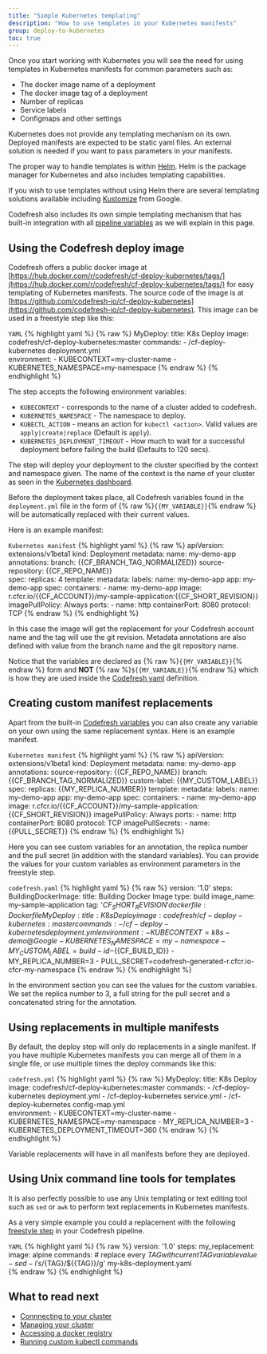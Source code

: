 ```yaml
---
title: "Simple Kubernetes templating"
description: "How to use templates in your Kubernetes manifests"
group: deploy-to-kubernetes
toc: true
---
```


Once you start working with Kubernetes you will see the need for using templates in Kubernetes manifests for common parameters such as:

* The docker image name of a deployment
* The docker image tag of a deployment
* Number of replicas
* Service labels
* Configmaps and other settings

Kubernetes does not provide any templating mechanism on its own. Deployed manifests are expected to be static yaml files. An external solution is needed if you want to pass parameters in your manifests.

The proper way to handle templates is within [Helm]({{site.baseurl}}/docs/getting-started/helm-quick-start-guide/). Helm is the package manager for Kubernetes and also includes templating capabilities.

If you wish to use templates without using Helm there are several templating solutions available including [Kustomize](https://github.com/kubernetes-sigs/kustomize) from Google. 

Codefresh also includes its own simple templating mechanism that has built-in integration with all [pipeline variables]({{site.baseurl}}/docs/codefresh-yaml/variables/) as we will explain in this page.

## Using the Codefresh deploy image

Codefresh offers a public docker image at [https://hub.docker.com/r/codefresh/cf-deploy-kubernetes/tags/](https://hub.docker.com/r/codefresh/cf-deploy-kubernetes/tags/) for easy templating of Kubernetes manifests. The source code of the image is at [https://github.com/codefresh-io/cf-deploy-kubernetes](https://github.com/codefresh-io/cf-deploy-kubernetes). This image can be used in a freestyle step like this:

`YAML`
{% highlight yaml %}
{% raw %}
  MyDeploy:
    title: K8s Deploy
    image: codefresh/cf-deploy-kubernetes:master
    commands:
      - /cf-deploy-kubernetes deployment.yml    
    environment:
      - KUBECONTEXT=my-cluster-name
      - KUBERNETES_NAMESPACE=my-namespace
{% endraw %}
{% endhighlight %}

The step accepts the following environment variables:

* `KUBECONTEXT` - corresponds to the name of a cluster added to codefresh.
* `KUBERNETES_NAMESPACE` - The namespace to deploy.
* `KUBECTL_ACTION` - means an action for `kubectl <action>`. Valid values are `apply|create|replace` (Default is `apply`).
* `KUBERNETES_DEPLOYMENT_TIMEOUT` - How much to wait for a successful deployment before failing the build (Defaults to 120 secs).

The step will deploy your deployment to the cluster specified by the context and namespace given. The name of the context is the name of your cluster as seen in the [Kubernetes dashboard]({{site.baseurl}}/docs/deploy-to-kubernetes/manage-kubernetes/#work-with-your-services).

Before the deployment takes place, all Codefresh variables found in the `deployment.yml` file in the form of {% raw %}`{{MY_VARIABLE}}`{% endraw %} will be automatically replaced with their current values.

Here is an example manifest:

`Kubernetes manifest`
{% highlight yaml %}
{% raw %}
apiVersion: extensions/v1beta1
kind: Deployment
metadata:
  name: my-demo-app
  annotations:
    branch: {{CF_BRANCH_TAG_NORMALIZED}}
    source-repository: {{CF_REPO_NAME}}  
spec:
  replicas: 4
  template:
    metadata:
      labels:
        name: my-demo-app
        app: my-demo-app
    spec:
      containers:
      - name: my-demo-app
        image: r.cfcr.io/{{CF_ACCOUNT}}/my-sample-application:{{CF_SHORT_REVISION}}
        imagePullPolicy: Always
        ports:
        - name: http
          containerPort: 8080
          protocol: TCP
{% endraw %}
{% endhighlight %}

In this case the image will get the replacement for your Codefresh account name and the tag will use the git revision. Metadata annotations are also defined with value from the branch name and the git repository name.

Notice that the variables are declared as  {% raw %}`{{MY_VARIABLE}}`{% endraw %} form and **NOT** {% raw %}`${{MY_VARIABLE}}`{% endraw %} which is how they are used inside the [Codefresh yaml]({{site.baseurl}}/docs/codefresh-yaml/what-is-the-codefresh-yaml/) definition.


## Creating custom manifest replacements

Apart from the built-in [Codefresh variables]({{site.baseurl}}/docs/codefresh-yaml/variables/) you can also create any variable on your own using the same replacement syntax. Here is an example manifest.

`Kubernetes manifest`
{% highlight yaml %}
{% raw %}
apiVersion: extensions/v1beta1
kind: Deployment
metadata:
  name: my-demo-app
  annotations:
    source-repository: {{CF_REPO_NAME}}
    branch: {{CF_BRANCH_TAG_NORMALIZED}}
    custom-label: {{MY_CUSTOM_LABEL}}
spec:
  replicas: {{MY_REPLICA_NUMBER}}
  template:
    metadata:
      labels:
        name: my-demo-app
        app: my-demo-app
    spec:
      containers:
      - name: my-demo-app
        image: r.cfcr.io/{{CF_ACCOUNT}}/my-sample-application:{{CF_SHORT_REVISION}}
        imagePullPolicy: Always
        ports:
        - name: http
          containerPort: 8080
          protocol: TCP
      imagePullSecrets:
        - name: {{PULL_SECRET}}
{% endraw %}
{% endhighlight %}

Here you can see custom variables for an annotation, the replica number and the pull secret (in addition with the standard variables).
You can provide the values for your custom variables as environment parameters in the freestyle step.

`codefresh.yaml`
{% highlight yaml %}
{% raw %}
version: '1.0'
steps:
  BuildingDockerImage:
    title: Building Docker Image
    type: build
    image_name: my-sample-application
    tag: '${{CF_SHORT_REVISION}}'
    dockerfile: Dockerfile
  MyDeploy:
    title: K8s Deploy
    image: codefresh/cf-deploy-kubernetes:master
    commands:
      - /cf-deploy-kubernetes deployment.yml  
    environment:
      - KUBECONTEXT=k8s-demo@Google
      - KUBERNETES_NAMESPACE=my-namespace
      - MY_CUSTOM_LABEL=build-id-${{CF_BUILD_ID}} 
      - MY_REPLICA_NUMBER=3 
      - PULL_SECRET=codefresh-generated-r.cfcr.io-cfcr-my-namespace
{% endraw %}
{% endhighlight %}

In the environment section you can see the values for the custom variables. We set the replica number to 3, a full string for the pull secret and a concatenated string for the annotation.

## Using replacements in multiple manifests

By default, the deploy step will only do replacements in a single manifest. If you have multiple Kubernetes manifests you can merge all of them in a single file, or use multiple times the deploy commands like this:

`codefresh.yml`
{% highlight yaml %}
{% raw %}
  MyDeploy:
    title: K8s Deploy
    image: codefresh/cf-deploy-kubernetes:master
    commands:
      - /cf-deploy-kubernetes deployment.yml
      - /cf-deploy-kubernetes service.yml 
      - /cf-deploy-kubernetes config-map.yml                 
    environment:
      - KUBECONTEXT=my-cluster-name
      - KUBERNETES_NAMESPACE=my-namespace
      - MY_REPLICA_NUMBER=3
      - KUBERNETES_DEPLOYMENT_TIMEOUT=360
{% endraw %}
{% endhighlight %}

Variable replacements will have in all manifests before they are deployed.


## Using Unix command line tools for templates

It is also perfectly possible to use any Unix templating or text editing tool such as `sed` or `awk` to perform text replacements in Kubernetes manifests.

As a very simple example you could a replacement with the following [freestyle step]({{site.baseurl}}/docs/codefresh-yaml/steps/freestyle/) in your Codefresh pipeline. 

`YAML`
{% highlight yaml %}
{% raw %}
version: '1.0'
steps:
  my_replacement:
    image: alpine
    commands:
    # replace every ${TAG} with current TAG variable value
    - sed -i 's/${TAG}/${{TAG}}/g' my-k8s-deployment.yaml  
{% endraw %}
{% endhighlight %}

## What to read next

* [Connnecting to your cluster]({{site.baseurl}}/docs/deploy-to-kubernetes/add-kubernetes-cluster/)
* [Managing your cluster]({{site.baseurl}}/docs/deploy-to-kubernetes/manage-kubernetes/)
* [Accessing a docker registry]({{site.baseurl}}/docs/deploy-to-kubernetes/access-docker-registry-from-kubernetes/)
* [Running custom kubectl commands]({{site.baseurl}}/docs/deploy-to-kubernetes/custom-kubectl-commands/)








 